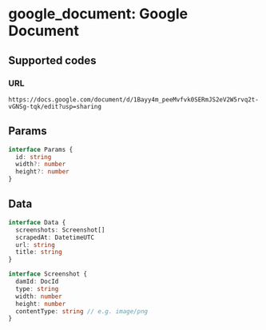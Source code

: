 # google_document: Google Document

## Supported codes

### URL

```
https://docs.google.com/document/d/1Bayy4m_peeMvfvk0SERmJS2eV2W5rvq2t-vGNSg-tqk/edit?usp=sharing
```

## Params

```ts
interface Params {
  id: string
  width?: number
  height?: number
}
```

## Data

```ts
interface Data {
  screenshots: Screenshot[]
  scrapedAt: DatetimeUTC
  url: string
  title: string
}

interface Screenshot {
  damId: DocId
  type: string
  width: number
  height: number
  contentType: string // e.g. image/png
}
```
